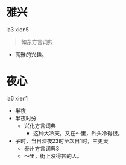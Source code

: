 # 雅兴
ia3 xien5
> 如东方言词典
- 高雅的兴趣。

# 夜心
ia6 xien1
+ 半夜
+ 半夜时分
  * 兴化方言词典
    - 这种大冷天，又在～里，外头冷得很。
+ 子时，当日深夜23时至次日1时，三更天
  * 泰州方言词典3
  - ～里，街上没得甚的人。
